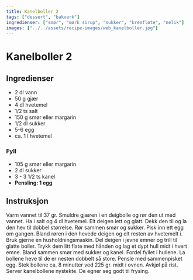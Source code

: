 ```yaml
---
title: Kanelboller 2
tags: ["dessert", "bakverk"]
ingredienser: ["smør", "mørk sirup", "sukker", "kremfløte", "nelik"]
images: ["../../assets/recipe-images/web_kanelboller.jpg"]
---
```


# Kanelboller 2

## Ingredienser

- 2 dl vann
- 50 g gjær
- 4 dl hvetemel
- 1/2 ts salt
- 150 g smør eller margarin
- 1/2 dl sukker
- 5-6 egg
- ca. 1 l hvetemel

### Fyll

- 105 g smør eller margarin
- 2 dl sukker
- 3 - 3 1/2 ts kanel
- **Pensling: 1 egg**

## Instruksjon

Varm vannet til 37 gr. Smuldre gjæren i en deigbolle og rør den ut med vannet. Ha i salt og 4 dl hvetemel. Elt deigen lett og glatt. Dekk den til og la den hev til dobbel størrelse. Rør sammen smør og sukker. Pisk inn ett egg om gangen. Bland røren i den hevede deigen og elt resten av hvetemelt i. Bruk gjerne en husholdningsmaskin. Del deigen i jevne emner og trill til glatte boller. Trykk dem litt flate med hånden og lag et dypt hull midt i hvert emne. Bland sammen smør med sukker og kanel. Fordel fyllet i hullene. La bollene heve til de er nesten dobbelt så store. Pensle med sammenpisket egg. Stek bollene ca. 8 minutter ved 225 gr. midt i ovnen. Avkjøl på rist. Server kanelbollene nystekte. De egner seg godt til frysing.
